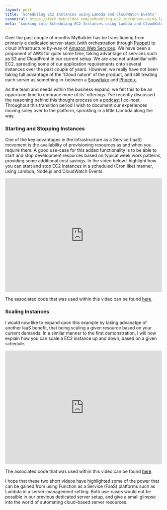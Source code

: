 ```yaml
---
layout: post
title: 'Scheduling EC2 Instances using Lambda and CloudWatch Events'
canonical: https://tech.mybuilder.com/scheduling-ec2-instances-using-lambda-and-cloudwatch-events/
meta: 'Looking into Scheduling EC2 Instances using Lambda and CloudWatch Events'
---
```


Over the past couple of months MyBuilder has be transitioning from primarily a dedicated server-stack (with orchestration through [Puppet](https://puppet.com/)) to cloud infrastructure by-way of [Amazon Web Services](https://aws.amazon.com/).
We have been a proponent of AWS for quite some time, taking advantage of services such as S3 and CloudFront in our current setup.
We are also not unfamiliar with EC2, spreading some of our application requirements onto several instances over the past couple of years.
However, we really have not been taking full advantage of the 'Cloud nature' of the product, and still treating each server as something in-between a [Snowflake](https://martinfowler.com/bliki/SnowflakeServer.html) and [Phoenix](https://martinfowler.com/bliki/PhoenixServer.html).

<!--more-->

As the team and needs within the business expand, we felt this to be an opportune time to embrace more of its' offerings.
I've recently discussed the reasoning behind this thought process on a [podcast](http://threedevsandamaybe.com/lets-aws-everything/) I co-host.
Throughout this transition period I wish to document our experiences moving soley over to the platform, sprinkling in a little Lambda along the way.

### Starting and Stopping Instances

One of the key advantages in the Infrastructure as a Service (IaaS) movement is the availability of provisioning resources as and when you require them.
A good use-case for this added functionality is to be able to start and stop development resources based on typical week work patterns, providing some additional cost savings.
In the video below I highlight how you can start and stop EC2 instances in a scheduled (Cron like) manner, using Lambda, Node.js and CloudWatch Events.

<p><iframe width="100%" height="367px" src="https://www.youtube.com/embed/roAerKVfq-Y?rel=0" frameborder="0" allowfullscreen></iframe></p>

The associated code that was used within this video can be found [here](https://gist.github.com/eddmann/a9e404eb62056f77610f752606a2e504).

### Scaling Instances

I would now like to expand upon this example by taking advanatge of another IaaS benefit, that being scaling a given resource based on your current demands.
In a similar manner to the first demonstration, I will now explain how you can scale a EC2 instance up and down, based on a given schedule.

<p><iframe width="100%" height="367px" src="https://www.youtube.com/embed/_gJyK1-NGq8?rel=0" frameborder="0" allowfullscreen></iframe></p>

The associated code that was used within this video can be found [here](https://gist.github.com/eddmann/ce2c65e4000d07c421ad266d449550ab).

I hope that these two short videos have highlighted some of the power that can be gained from using Function as a Service (FaaS) platforms such as Lambda in a server-management setting.
Both use-cases would not be possible in our previous dedicated server setup, and give a small glimpse into the world of automating cloud-based server resources.
